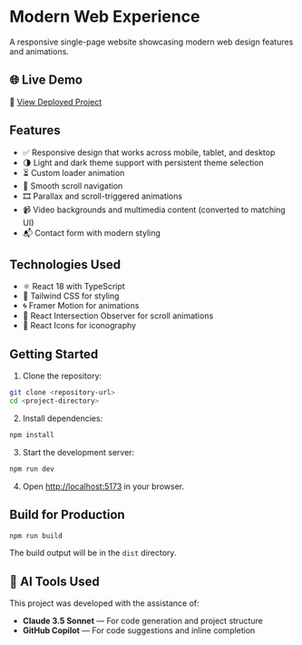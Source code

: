 
# Modern Web Experience

A responsive single-page website showcasing modern web design features and animations.

## 🌐 Live Demo

🔗 [View Deployed Project](https://gateway-check-chi.vercel.app/)

## Features

- ✅ Responsive design that works across mobile, tablet, and desktop
- 🌗 Light and dark theme support with persistent theme selection
- ⏳ Custom loader animation
- 🧭 Smooth scroll navigation
- 🎞️ Parallax and scroll-triggered animations
- 📹 Video backgrounds and multimedia content (converted to matching UI)
- 📬 Contact form with modern styling

## Technologies Used

- ⚛️ React 18 with TypeScript
- 🎨 Tailwind CSS for styling
- 🌀 Framer Motion for animations
- 👀 React Intersection Observer for scroll animations
- 🧩 React Icons for iconography

## Getting Started

1. Clone the repository:
```bash
git clone <repository-url>
cd <project-directory>
````

2. Install dependencies:

```bash
npm install
```

3. Start the development server:

```bash
npm run dev
```

4. Open [http://localhost:5173](http://localhost:5173) in your browser.

## Build for Production

```bash
npm run build
```

The build output will be in the `dist` directory.

## 🤖 AI Tools Used

This project was developed with the assistance of:

* **Claude 3.5 Sonnet** — For code generation and project structure
* **GitHub Copilot** — For code suggestions and inline completion
